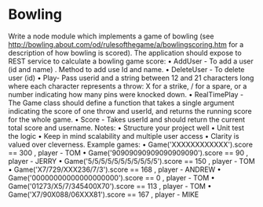 # Bowling
Write a node module which implements a game of bowling (see http://bowling.about.com/od/rulesofthegame/a/bowlingscoring.htm for a description of how bowling is scored).  The application should expose to REST service to calculate a bowling game score:
•	AddUser - To add a user (id and name) . Method to add use Id and name.
•	DeleteUser - To delete user (id)
•	Play- Pass userid and  a string between 12 and 21 characters long where each character represents a throw: X for a strike, / for a spare, or a number indicating how many pins were knocked down.
•	RealTimePlay - The Game class should define a function that takes a single argument indicating the score of one throw and userId, and returns the running score for the whole game.
•	Score - Takes userId and should return the current total score and username.
Notes:
•	Structure your project well 
•	Unit test the logic
•	Keep in mind scalability and multiple user access
•	Clarity is valued over cleverness.
Example games:
•	Game('XXXXXXXXXXXX').score == 300 , player - TOM
•	Game('90909090909090909090').score == 90 , player - JERRY
•	Game('5/5/5/5/5/5/5/5/5/5/5').score == 150 , player - TOM
•	Game('X7/729/XXX236/7/3').score == 168 , player - ANDREW
•	Game('00000000000000000000').score == 0 , player - TOM
•	Game('01273/X5/7/345400X70').score == 113 , player - TOM
•	Game('X7/90X088/06XXX81').score == 167 , player - MIKE

